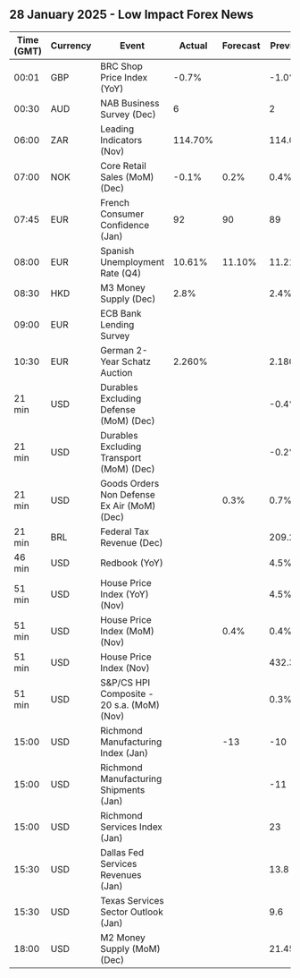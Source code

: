 ## 28 January 2025 - Low Impact Forex News

| Time (GMT) | Currency | Event | Actual | Forecast | Previous |
|------|----------|-------|--------|----------|----------|
| 00:01 | GBP | BRC Shop Price Index (YoY) | -0.7% |  | -1.0% |
| 00:30 | AUD | NAB Business Survey (Dec) | 6 |  | 2 |
| 06:00 | ZAR | Leading Indicators (Nov) | 114.70% |  | 114.00% |
| 07:00 | NOK | Core Retail Sales (MoM) (Dec) | -0.1% | 0.2% | 0.4% |
| 07:45 | EUR | French Consumer Confidence (Jan) | 92 | 90 | 89 |
| 08:00 | EUR | Spanish Unemployment Rate (Q4) | 10.61% | 11.10% | 11.21% |
| 08:30 | HKD | M3 Money Supply (Dec) | 2.8% |  | 2.4% |
| 09:00 | EUR | ECB Bank Lending Survey |  |  |  |
| 10:30 | EUR | German 2-Year Schatz Auction | 2.260% |  | 2.180% |
| 21 min | USD | Durables Excluding Defense (MoM) (Dec) |  |  | -0.4% |
| 21 min | USD | Durables Excluding Transport (MoM) (Dec) |  |  | -0.2% |
| 21 min | USD | Goods Orders Non Defense Ex Air (MoM) (Dec) |  | 0.3% | 0.7% |
| 21 min | BRL | Federal Tax Revenue (Dec) |  |  | 209.22B |
| 46 min | USD | Redbook (YoY) |  |  | 4.5% |
| 51 min | USD | House Price Index (YoY) (Nov) |  |  | 4.5% |
| 51 min | USD | House Price Index (MoM) (Nov) |  | 0.4% | 0.4% |
| 51 min | USD | House Price Index (Nov) |  |  | 432.3 |
| 51 min | USD | S&P/CS HPI Composite - 20 s.a. (MoM) (Nov) |  |  | 0.3% |
| 15:00 | USD | Richmond Manufacturing Index (Jan) |  | -13 | -10 |
| 15:00 | USD | Richmond Manufacturing Shipments (Jan) |  |  | -11 |
| 15:00 | USD | Richmond Services Index (Jan) |  |  | 23 |
| 15:30 | USD | Dallas Fed Services Revenues (Jan) |  |  | 13.8 |
| 15:30 | USD | Texas Services Sector Outlook (Jan) |  |  | 9.6 |
| 18:00 | USD | M2 Money Supply (MoM) (Dec) |  |  | 21.45T |
